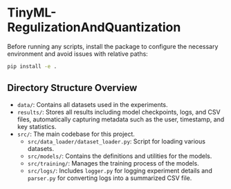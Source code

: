 # TinyML-RegulizationAndQuantization

Before running any scripts, install the package to configure the necessary environment and avoid issues with relative paths:

```sh
pip install -e .
```
## Directory Structure Overview

- `data/`: Contains all datasets used in the experiments.
- `results/`: Stores all results including model checkpoints, logs, and CSV files, automatically capturing metadata such as the user, timestamp, and key statistics.
- `src/`: The main codebase for this project.
  - `src/data_loader/dataset_loader.py`: Script for loading various datasets.
  - `src/models/`: Contains the definitions and utilities for the models.
  - `src/training/`: Manages the training process of the models.
  - `src/logs/`: Includes `logger.py` for logging experiment details and `parser.py` for converting logs into a summarized CSV file.

